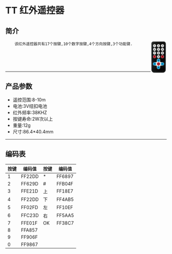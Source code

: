 # **TT 红外遥控器**
## **简介**
<img src="IMG/红外遥控器.PNG" title="TT 红外遥控器" width="10%" align="right">

```
    该红外遥控器共有17个按键,10个数字按键,4个方向按键,3个功能键.
```
<br>
<br>
<br>

---
## **产品参数**
<ul>
<li>遥控范围:8-10m</li>
<li>电池:3V纽扣电池</li>
<li>红外频率:38KHZ</li>
<li>按键寿命:2W次以上</li>
<li>重量:12g</li>
<li>尺寸:86.4*40.4mm</li>
</ul>

---
## **编码表**
|按键|编码值|按键|编码值
|--|--|--|--|
|1|FF22DD|\*|FF6897|
|2|FF629D|\#|FFB04F|
|3|FFE21D|上|FF18E7|
|4|FF22DD|下|FF4AB5|
|5|FF02FD|左|FF10EF|
|6|FFC23D|右|FF5AA5|
|7|FFE01F|OK|FF38C7|
|8|FFA857|
|9|FF906F|
|0|FF9867|
